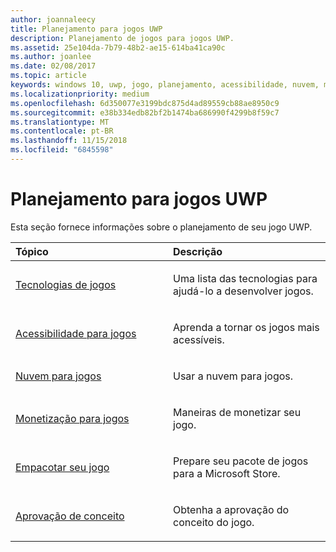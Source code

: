 ```yaml
---
author: joannaleecy
title: Planejamento para jogos UWP
description: Planejamento de jogos para jogos UWP.
ms.assetid: 25e104da-7b79-48b2-ae15-614ba41ca90c
ms.author: joanlee
ms.date: 02/08/2017
ms.topic: article
keywords: windows 10, uwp, jogo, planejamento, acessibilidade, nuvem, monetizar, pacote, tecnologia, conceito, aprovação
ms.localizationpriority: medium
ms.openlocfilehash: 6d350077e3199bdc875d4ad89559cb88ae8950c9
ms.sourcegitcommit: e38b334edb82bf2b1474ba686990f4299b8f59c7
ms.translationtype: MT
ms.contentlocale: pt-BR
ms.lasthandoff: 11/15/2018
ms.locfileid: "6845598"
---
```

# <a name="planning-for-uwp-games"></a>Planejamento para jogos UWP

Esta seção fornece informações sobre o planejamento de seu jogo UWP.

<table>
<colgroup>
<col width="50%" />
<col width="50%" />
</colgroup>
<thead>
<tr class="header">
<th align="left">Tópico</th>
<th align="left">Descrição</th>
</tr>
</thead>
<tbody>
<tr class="odd">
<td align="left"><p><a href="game-development-platform-guide.md">Tecnologias de jogos</a></p></td>
<td align="left"><p>Uma lista das tecnologias para ajudá-lo a desenvolver jogos.</p></td>
</tr>
<tr class="even">
<td align="left"><p><a href="accessibility-for-games.md">Acessibilidade para jogos</a></p></td>
<td align="left"><p>Aprenda a tornar os jogos mais acessíveis.</p></td>
</tr>
<tr class="odd">
<td align="left"><p><a href="cloud-for-games.md">Nuvem para jogos</a></p></td>
<td align="left"><p>Usar a nuvem para jogos.</p></td>
</tr>
<tr class="even">
<td align="left"><p><a href="monetization-for-games.md">Monetização para jogos</a></p></td>
<td align="left"><p>Maneiras de monetizar seu jogo.</p></td>
</tr>
<tr class="odd">
<td align="left"><p><a href="package-your-windows-store-directx-game.md">Empacotar seu jogo</a></p></td>
<td align="left"><p>Prepare seu pacote de jogos para a Microsoft Store.</p></td>
</tr>
<tr class="even">
<td align="left"><p><a href="concept-approval.md">Aprovação de conceito</a></p></td>
<td align="left"><p>Obtenha a aprovação do conceito do jogo.</p></td>
</tr>
</tbody>
</table>
 

 

 




